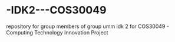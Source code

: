 # -IDK2---COS30049
repository for group members of group umm idk 2 for COS30049 - Computing Technology Innovation Project
